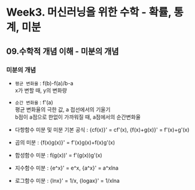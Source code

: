 # Week3. 머신러닝을 위한 수학 - 확률, 통계, 미분
## 09.수학적 개념 이해 - 미분의 개념
### 미분의 개념
- `평균 변화율` : f(b)-f(a)/b-a
<br> x가 변할 때, y의 변화량
- `순간 변화율` : f'(a)
<br> 평균 변화율의 극한 값, a 접선에서의 기울기
<br> b점이 a점으로 한없이 가까워질 때, a점에서의 순간변화율

- 다항함수 미분 및 미분 기본 공식 : {cf(x)}' = cf'(x), {f(x)+g(x)}' = f'(x)+g'(x)
- 곱의 미분 : {f(x)g(x)}' = f'(x)g(x)+f(x)g'(x)
- 합성함수 미분 : f(g(x))' = f'(g(x))g'(x)

- 지수함수 미분 : {e^x}' = e^x, {a^x}' = a^xlna
- 로그함수 미분 : {lnx}' = 1/x, {logax}' = 1/xlna




